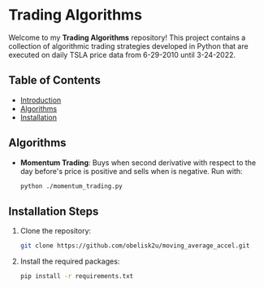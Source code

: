 # Trading Algorithms

Welcome to my **Trading Algorithms** repository! This project contains a collection of algorithmic trading strategies developed in Python that are executed on daily TSLA price data from 6-29-2010 until 3-24-2022. 

## Table of Contents

- [Introduction](#introduction)
- [Algorithms](#algorithms)
- [Installation](#installation-steps)

## Algorithms
- **Momentum Trading**: Buys when second derivative with respect to the day before's price is positive and sells when is negative.
Run with:
    ```bash
    python ./momentum_trading.py
    ```

## Installation Steps

1. Clone the repository:
    ```bash
    git clone https://github.com/obelisk2u/moving_average_accel.git
    ```

2. Install the required packages:
    ```bash
    pip install -r requirements.txt
    ```